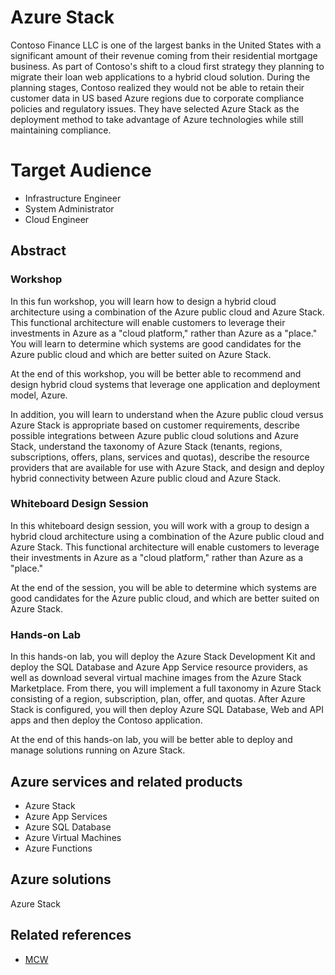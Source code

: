 # Azure Stack

Contoso Finance LLC is one of the largest banks in the United States with a significant amount of their revenue coming from their residential mortgage business. As part of Contoso's shift to a cloud first strategy they planning to migrate their loan web applications to a hybrid cloud solution. During the planning stages, Contoso realized they would not be able to retain their customer data in US based Azure regions due to corporate compliance policies and regulatory issues. They have selected Azure Stack as the deployment method to take advantage of Azure technologies while still maintaining compliance.

# Target Audience

- Infrastructure Engineer
- System Administrator
- Cloud Engineer

## Abstract 

### Workshop

In this fun workshop, you will learn how to design a hybrid cloud architecture using a combination of the Azure public cloud and Azure Stack. This functional architecture will enable customers to leverage their investments in Azure as a "cloud platform," rather than Azure as a "place." You will learn to determine which systems are good candidates for the Azure public cloud and which are better suited on Azure Stack.

At the end of this workshop, you will be better able to recommend and design hybrid cloud systems that leverage one application and deployment model, Azure.

In addition, you will learn to understand when the Azure public cloud versus Azure Stack is appropriate based on customer requirements, describe possible integrations between Azure public cloud solutions and Azure Stack, understand the taxonomy of Azure Stack (tenants, regions, subscriptions, offers, plans, services and quotas), describe the resource providers that are available for use with Azure Stack, and design and deploy hybrid connectivity between Azure public cloud and Azure Stack.

### Whiteboard Design Session

In this whiteboard design session, you will work with a group to design a hybrid cloud architecture using a combination of the Azure public cloud and Azure Stack. This functional architecture will enable customers to leverage their investments in Azure as a "cloud platform," rather than Azure as a "place."

At the end of the session, you will be able to determine which systems are good candidates for the Azure public cloud, and which are better suited on Azure Stack.

### Hands-on Lab

In this hands-on lab, you will deploy the Azure Stack Development Kit and deploy the SQL Database and Azure App Service resource providers, as well as download several virtual machine images from the Azure Stack Marketplace. From there, you will implement a full taxonomy in Azure Stack consisting of a region, subscription, plan, offer, and quotas. After Azure Stack is configured, you will then deploy Azure SQL Database, Web and API apps and then deploy the Contoso application.

At the end of this hands-on lab, you will be better able to deploy and manage solutions running on Azure Stack.

## Azure services and related products
- Azure Stack
- Azure App Services
- Azure SQL Database
- Azure Virtual Machines
- Azure Functions

## Azure solutions
Azure Stack

## Related references
- [MCW](https://github.com/Microsoft/MCW)
